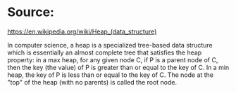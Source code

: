 # Source:
https://en.wikipedia.org/wiki/Heap_(data_structure)

In computer science, a heap is a specialized tree-based data structure which is essentially an almost complete tree 
that satisfies the heap property: in a max heap, for any given node C, if P is a parent node of C, 
then the key (the value) of P is greater than or equal to the key of C. In a min heap, 
the key of P is less than or equal to the key of C. 
The node at the "top" of the heap (with no parents) is called the root node.
